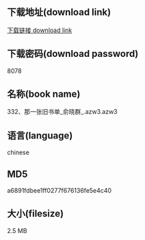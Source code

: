 ## 下载地址(download link)
[下载链接 download link](https://voluble-croquembouche-d321dc.netlify.app/?s=332%E3%80%81%E9%82%A3%E4%B8%80%E5%BC%A0%E6%97%A7%E4%B9%A6%E5%8D%95_%E4%BF%9E%E6%99%93%E7%BE%A4_.azw3)

## 下载密码(download password)
8078

## 名称(book name)
332、那一张旧书单_俞晓群_.azw3.azw3

## 语言(language)
chinese

## MD5
a6891fdbee1ff0277f676136fe5e4c40

## 大小(filesize)
2.5 MB
